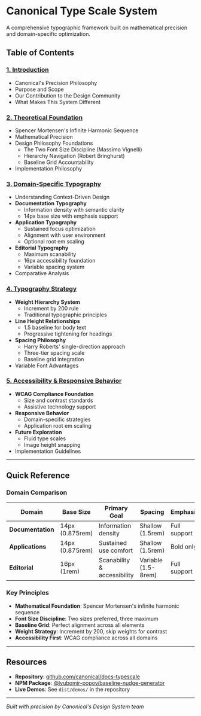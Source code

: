 # Canonical Type Scale System

A comprehensive typographic framework built on mathematical precision and domain-specific optimization.

## Table of Contents

### [1. Introduction](01-introduction.md)
- Canonical's Precision Philosophy
- Purpose and Scope
- Our Contribution to the Design Community
- What Makes This System Different

### [2. Theoretical Foundation](02-theoretical-foundation.md)
- Spencer Mortensen's Infinite Harmonic Sequence
- Mathematical Precision
- Design Philosophy Foundations
  - The Two Font Size Discipline (Massimo Vignelli)
  - Hierarchy Navigation (Robert Bringhurst)
  - Baseline Grid Accountability
- Implementation Philosophy

### [3. Domain-Specific Typography](03-domain-guidelines.md)
- Understanding Context-Driven Design
- **Documentation Typography**
  - Information density with semantic clarity
  - 14px base size with emphasis support
- **Application Typography**
  - Sustained focus optimization
  - Alignment with user environment
  - Optional root em scaling
- **Editorial Typography**
  - Maximum scanability
  - 16px accessibility foundation
  - Variable spacing system
- Comparative Analysis

### [4. Typography Strategy](04-typography-strategy.md)
- **Weight Hierarchy System**
  - Increment by 200 rule
  - Traditional typographic principles
- **Line Height Relationships**
  - 1.5 baseline for body text
  - Progressive tightening for headings
- **Spacing Philosophy**
  - Harry Roberts' single-direction approach
  - Three-tier spacing scale
  - Baseline grid integration
- Variable Font Advantages

### [5. Accessibility & Responsive Behavior](05-accessibility-responsive.md)
- **WCAG Compliance Foundation**
  - Size and contrast standards
  - Assistive technology support
- **Responsive Behavior**
  - Domain-specific strategies
  - Application root em scaling
- **Future Exploration**
  - Fluid type scales
  - Image height snapping
- Implementation Guidelines

---

## Quick Reference

### Domain Comparison

| Domain | Base Size | Primary Goal | Spacing | Emphasis |
|--------|-----------|--------------|---------|----------|
| **Documentation** | 14px (0.875rem) | Information density | Shallow (1.5rem) | Full support |
| **Applications** | 14px (0.875rem) | Sustained use comfort | Shallow (1.5rem) | Bold only |
| **Editorial** | 16px (1rem) | Scanability & accessibility | Variable (1.5-8rem) | Full support |

### Key Principles

- **Mathematical Foundation**: Spencer Mortensen's infinite harmonic sequence
- **Font Size Discipline**: Two sizes preferred, three maximum
- **Baseline Grid**: Perfect alignment across all elements
- **Weight Strategy**: Increment by 200, skip weights for contrast
- **Accessibility First**: WCAG compliance across all domains

---

## Resources

- **Repository**: [github.com/canonical/docs-typescale](https://github.com/canonical/docs-typescale)
- **NPM Package**: [@lyubomir-popov/baseline-nudge-generator](https://www.npmjs.com/package/@lyubomir-popov/baseline-nudge-generator)
- **Live Demos**: See `dist/demos/` in the repository

---

*Built with precision by Canonical's Design System team*
